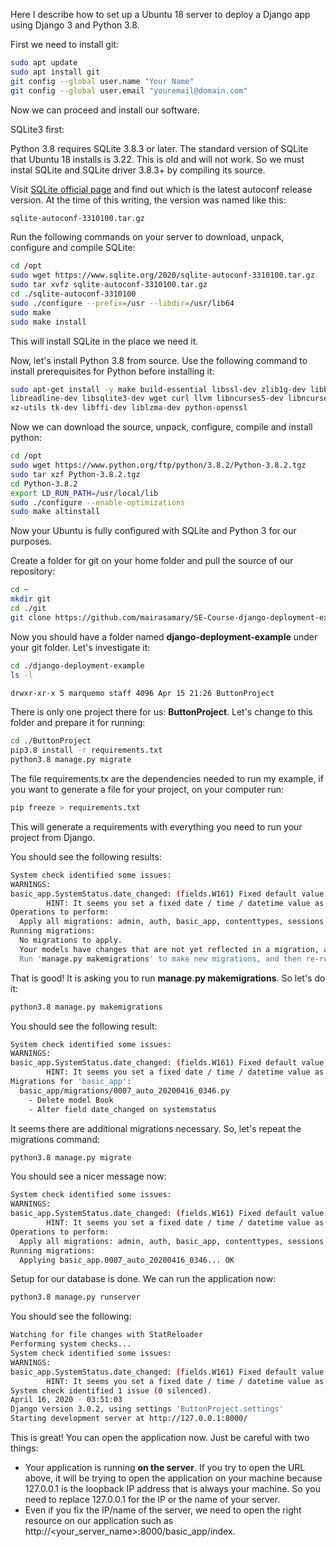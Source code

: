 Here I describe how to set up a Ubuntu 18 server to deploy a Django app using Django 3 and Python 3.8.

First we need to install git:

```bash
sudo apt update
sudo apt install git
git config --global user.name "Your Name"
git config --global user.email "youremail@domain.com"
```

Now we can proceed and install our software.

SQLite3 first:


Python 3.8 requires SQLite 3.8.3 or later. The standard version of SQLite that Ubuntu 18 installs is 3.22. This is old and will not work. So we must instal SQLite and SQLite driver 3.8.3+ by compiling its source.

Visit [SQLite official page](https://www.sqlite.org/download.html) and find out which is the latest autoconf release version. At the time of this writing, the version was named like this:

```bash
sqlite-autoconf-3310100.tar.gz
```

Run the following commands on your server to download, unpack, configure and compile SQLite:

```bash
cd /opt
sudo wget https://www.sqlite.org/2020/sqlite-autoconf-3310100.tar.gz
sudo tar xvfz sqlite-autoconf-3310100.tar.gz
cd ./sqlite-autoconf-3310100
sudo ./configure --prefix=/usr --libdir=/usr/lib64
sudo make
sudo make install
```

This will install SQLite in the place we need it.

Now, let's install Python 3.8 from source. Use the following command to install prerequisites for Python before installing it:

```bash
sudo apt-get install -y make build-essential libssl-dev zlib1g-dev libbz2-dev \
libreadline-dev libsqlite3-dev wget curl llvm libncurses5-dev libncursesw5-dev \
xz-utils tk-dev libffi-dev liblzma-dev python-openssl
```

Now we can download the source, unpack, configure, compile and install python:
```bash
cd /opt
sudo wget https://www.python.org/ftp/python/3.8.2/Python-3.8.2.tgz
sudo tar xzf Python-3.8.2.tgz
cd Python-3.8.2
export LD_RUN_PATH=/usr/local/lib
sudo ./configure --enable-optimizations
sudo make altinstall
```

Now your Ubuntu is fully configured with SQLite and Python 3 for our purposes.

Create a folder for git on your home folder and pull the source of our repository:

```bash
cd ~
mkdir git
cd ./git
git clone https://github.com/mairasamary/SE-Course-django-deployment-example--Ubuntu.git
```

Now you should have a folder named **django-deployment-example** under your git folder. Let's investigate it:

```bash
cd ./django-deployment-example
ls -l

drwxr-xr-x 5 marquemo staff 4096 Apr 15 21:26 ButtonProject
```

There is only one project there for us: **ButtonProject**. Let's change to this folder and prepare it for running:

```bash
cd ./ButtonProject
pip3.8 install -r requirements.txt
python3.8 manage.py migrate
```
The file requirements.tx are the dependencies needed to run my example, if you want to generate a file for your project, on your computer run:
```bash
pip freeze > requirements.txt
```
This will generate a requirements with everything you need to run your project from Django.

You should see the following results:

```bash
System check identified some issues:
WARNINGS:
basic_app.SystemStatus.date_changed: (fields.W161) Fixed default value provided.
        HINT: It seems you set a fixed date / time / datetime value as default for this field. This may not be what you want. If you want to have the current date as default, use `django.utils.timezone.now`
Operations to perform:
  Apply all migrations: admin, auth, basic_app, contenttypes, sessions
Running migrations:
  No migrations to apply.
  Your models have changes that are not yet reflected in a migration, and so won't be applied.
  Run 'manage.py makemigrations' to make new migrations, and then re-run 'manage.py migrate' to apply them.
```

That is good! It is asking you to run **manage.py makemigrations**. So let's do it:

```bash
python3.8 manage.py makemigrations
```

You should see the following result:

```bash
System check identified some issues:
WARNINGS:
basic_app.SystemStatus.date_changed: (fields.W161) Fixed default value provided.
        HINT: It seems you set a fixed date / time / datetime value as default for this field. This may not be what you want. If you want to have the current date as default, use `django.utils.timezone.now`
Migrations for 'basic_app':
  basic_app/migrations/0007_auto_20200416_0346.py
    - Delete model Book
    - Alter field date_changed on systemstatus
```

It seems there are additional migrations necessary. So, let's repeat the migrations command:

```bash
python3.8 manage.py migrate
```

You should see a nicer message now:

```bash
System check identified some issues:
WARNINGS:
basic_app.SystemStatus.date_changed: (fields.W161) Fixed default value provided.
        HINT: It seems you set a fixed date / time / datetime value as default for this field. This may not be what you want. If you want to have the current date as default, use `django.utils.timezone.now`
Operations to perform:
  Apply all migrations: admin, auth, basic_app, contenttypes, sessions
Running migrations:
  Applying basic_app.0007_auto_20200416_0346... OK
```

Setup for our database is done. We can run the application now:

```bash
python3.8 manage.py runserver
```

You should see the following:

```bash
Watching for file changes with StatReloader
Performing system checks...
System check identified some issues:
WARNINGS:
basic_app.SystemStatus.date_changed: (fields.W161) Fixed default value provided.
        HINT: It seems you set a fixed date / time / datetime value as default for this field. This may not be what you want. If you want to have the current date as default, use `django.utils.timezone.now`
System check identified 1 issue (0 silenced).
April 16, 2020 - 03:51:03
Django version 3.0.2, using settings 'ButtonProject.settings'
Starting development server at http://127.0.0.1:8000/
```

This is great! You can open the application now. Just be careful with two things:
- Your application is running **on the server**. If you try to open the URL above, it will be trying to open the application on your machine because 127.0.0.1 is the loopback IP address that is always your machine. So you need to replace 127.0.0.1 for the IP or the name of your server.
- Even if you fix the IP/name of the server, we need to open the right resource on our application such as http://<your_server_name>:8000/basic_app/index.
